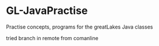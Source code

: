 # GL-JavaPractise
Practise concepts, programs for the greatLakes Java classes

tried branch in remote from comanline
